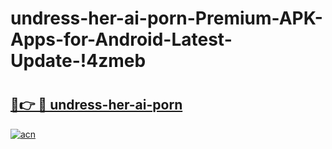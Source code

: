 # undress-her-ai-porn-Premium-APK-Apps-for-Android-Latest-Update-!4zmeb

# <h2><a href="https://muu8on.esa.edu.pl?title=undress-her-ai-porn&ref=4zmeb">🔗👉 🔴 undress-her-ai-porn</a></h2>

[![acn](https://github.com/user-attachments/assets/0f9c940e-d8b0-45ae-aac7-cd30a18b3e1c)](https://muu8on.esa.edu.pl?title=undress-her-ai-porn&ref=4zmeb)

